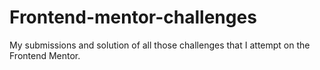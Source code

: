 # Frontend-mentor-challenges
My submissions and solution of all those challenges that I attempt on the Frontend Mentor.
